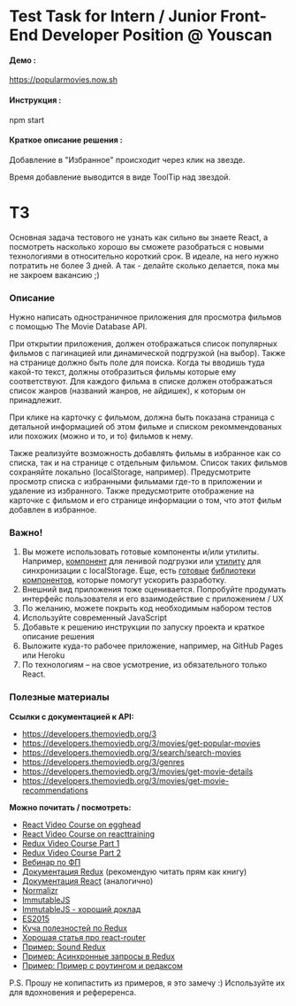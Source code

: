 # Test Task for Intern / Junior Front-End Developer Position @ Youscan

#### Демо : 
https://popularmovies.now.sh

#### Инструкция :
 npm start

#### Краткое описание решения :

Добавление в "Избранное" происходит через клик на звезде.

Время добавление выводится в виде ToolTip над звездой.

# ТЗ

Основная задача тестового не узнать как сильно вы знаете React, а посмотреть насколько хорошо вы сможете разобраться с новыми технологиями в относительно короткий срок. В идеале, на него нужно потратить не более 3 дней. А так - делайте сколько делается, пока мы не закроем вакансию ;)

### Описание

Нужно написать одностраничное приложения для просмотра фильмов с помощью The Movie Database API. 

При открытии приложения, должен отображаться список популярных фильмов с пагинацией или динамической подгрузкой (на выбор). Также на странице должно быть поле для поиска. Когда ты вводишь туда какой-то текст, должны отобразиться фильмы которые ему соответствуют. Для каждого фильма в списке должен отображаться список жанров (названий жанров, не айдишек), к которым он принадлежит.

При клике на карточку с фильмом, должна быть показана страница с детальной информацией об этом фильме и списком рекоммендованых или похожих (можно и то, и то) фильмов к нему.

Также реализуйте возможность добавлять фильмы в избранное как со списка, так и на странице с отдельным фильмом. Список таких фильмов сохраняйте локально (localStorage, например). Предусмотрите просмотр списка с избранными фильмами где-то в приложении и удаление из избранного. Также предусмотрите отображение на карточке с фильмом и его странице информации о том, что этот фильм добавлен в избранное.

### Важно!

1. Вы можете использовать готовые компоненты и/или утилиты. Например, [компонент](https://www.npmjs.com/package/react-infinite-scroll) для ленивой подгрузки или [утилиту](https://github.com/elgerlambert/redux-localstorage) для синхронизации с localStorage. Еще, есть [готовые](http://www.material-ui.com/#/) [библиотеки](https://react-bootstrap.github.io/) [компонентов](https://github.com/nikgraf/belle), которые помогут ускорить разработку.
2. Внешний вид приложения тоже оценивается. Попробуйте продумать интерфейс пользователя и его взаимодействие с приложением / UX
2. По желанию, можете покрыть код необходимым набором тестов
3. Используйте современный JavaScript
4. Добавьте к решению инструкции по запуску проекта и краткое описание решения
5. Выложите куда-то рабочее приложение, например, на GitHub Pages или Heroku
6. По технологиям – на свое усмотрение, из обязательного только React.

### Полезные материалы

**Ссылки с документацией к API:**

 - https://developers.themoviedb.org/3
 - https://developers.themoviedb.org/3/movies/get-popular-movies
 - https://developers.themoviedb.org/3/search/search-movies
 - https://developers.themoviedb.org/3/genres
 - https://developers.themoviedb.org/3/movies/get-movie-details
 - https://developers.themoviedb.org/3/movies/get-movie-recommendations
 
**Можно почитать / посмотреть:**

 - [React Video Course on egghead](https://egghead.io/courses/react-fundamentals)
 - [React Video Course on reacttraining](https://online.reacttraining.com/p/reactjsfundamentals)
 - [Redux Video Course Part 1](https://egghead.io/courses/getting-started-with-redux)
 - [Redux Video Course Part 2](https://egghead.io/courses/building-react-applications-with-idiomatic-redux)
 - [Вебинар по ФП](https://www.youtube.com/watch?v=8nWQCcqUwR0)
 - [Документация Redux](http://redux.js.org/) (рекомендую читать прям как книгу)
 - [Документация React](https://facebook.github.io/react/) (аналогично)
 - [Normalizr](https://github.com/paularmstrong/normalizr)
 - [ImmutableJS](https://facebook.github.io/immutable-js/)
 - [ImmutableJS - хороший доклад](https://www.youtube.com/watch?v=I7IdS-PbEgI&feature=youtu.be)
 - [ES2015](https://learn.javascript.ru/es-modern)
 - [Куча полезностей по Redux](https://github.com/xgrommx/awesome-redux)
 - [Хорошая статья про react-router](https://medium.com/@dabit3/beginner-s-guide-to-react-router-53094349669)
 - [Пример: Sound Redux](https://github.com/andrewngu/sound-redux)
 - [Пример:  Асинхронные запросы в Redux](https://github.com/reactjs/redux/tree/master/examples/async)
 - [Пример:  Пример с роутингом и редаксом](https://github.com/knowbody/redux-react-router-example-app)
 
P.S. Прошу не копипастить из примеров, я это замечу :) Используйте их для вдохновения и рефереренса.